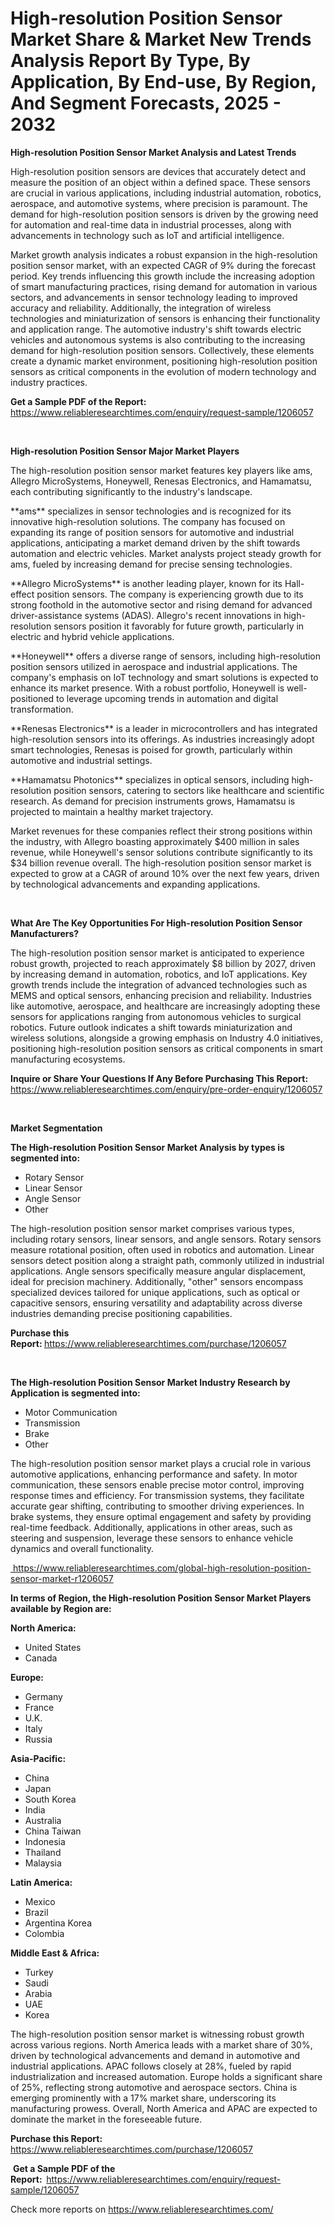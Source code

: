 <p><h1>High-resolution Position Sensor Market Share & Market New Trends Analysis Report By Type, By Application, By End-use, By Region, And Segment Forecasts, 2025 - 2032</h1></p><p><strong>High-resolution Position Sensor Market Analysis and Latest Trends</strong></p>
<p><p>High-resolution position sensors are devices that accurately detect and measure the position of an object within a defined space. These sensors are crucial in various applications, including industrial automation, robotics, aerospace, and automotive systems, where precision is paramount. The demand for high-resolution position sensors is driven by the growing need for automation and real-time data in industrial processes, along with advancements in technology such as IoT and artificial intelligence.</p><p>Market growth analysis indicates a robust expansion in the high-resolution position sensor market, with an expected CAGR of 9% during the forecast period. Key trends influencing this growth include the increasing adoption of smart manufacturing practices, rising demand for automation in various sectors, and advancements in sensor technology leading to improved accuracy and reliability. Additionally, the integration of wireless technologies and miniaturization of sensors is enhancing their functionality and application range. The automotive industry's shift towards electric vehicles and autonomous systems is also contributing to the increasing demand for high-resolution position sensors. Collectively, these elements create a dynamic market environment, positioning high-resolution position sensors as critical components in the evolution of modern technology and industry practices.</p></p>
<p><strong>Get a Sample PDF of the Report:&nbsp;</strong> <a href="https://www.reliableresearchtimes.com/enquiry/request-sample/1206057?utm_campaign=2440&utm_medium=2&utm_source=Github&utm_content=ia&utm_term=13022025&utm_id=high-resolution-position-sensor">https://www.reliableresearchtimes.com/enquiry/request-sample/1206057</a></p>
<p>&nbsp;</p>
<p><strong>High-resolution Position Sensor Major Market Players</strong></p>
<p><p>The high-resolution position sensor market features key players like ams, Allegro MicroSystems, Honeywell, Renesas Electronics, and Hamamatsu, each contributing significantly to the industry's landscape.</p><p>**ams** specializes in sensor technologies and is recognized for its innovative high-resolution solutions. The company has focused on expanding its range of position sensors for automotive and industrial applications, anticipating a market demand driven by the shift towards automation and electric vehicles. Market analysts project steady growth for ams, fueled by increasing demand for precise sensing technologies.</p><p>**Allegro MicroSystems** is another leading player, known for its Hall-effect position sensors. The company is experiencing growth due to its strong foothold in the automotive sector and rising demand for advanced driver-assistance systems (ADAS). Allegro's recent innovations in high-resolution sensors position it favorably for future growth, particularly in electric and hybrid vehicle applications.</p><p>**Honeywell** offers a diverse range of sensors, including high-resolution position sensors utilized in aerospace and industrial applications. The company's emphasis on IoT technology and smart solutions is expected to enhance its market presence. With a robust portfolio, Honeywell is well-positioned to leverage upcoming trends in automation and digital transformation.</p><p>**Renesas Electronics** is a leader in microcontrollers and has integrated high-resolution sensors into its offerings. As industries increasingly adopt smart technologies, Renesas is poised for growth, particularly within automotive and industrial settings. </p><p>**Hamamatsu Photonics** specializes in optical sensors, including high-resolution position sensors, catering to sectors like healthcare and scientific research. As demand for precision instruments grows, Hamamatsu is projected to maintain a healthy market trajectory.</p><p>Market revenues for these companies reflect their strong positions within the industry, with Allegro boasting approximately $400 million in sales revenue, while Honeywell's sensor solutions contribute significantly to its $34 billion revenue overall. The high-resolution position sensor market is expected to grow at a CAGR of around 10% over the next few years, driven by technological advancements and expanding applications.</p></p>
<p>&nbsp;</p>
<p><strong>What Are The Key Opportunities For High-resolution Position Sensor Manufacturers?</strong></p>
<p><p>The high-resolution position sensor market is anticipated to experience robust growth, projected to reach approximately $8 billion by 2027, driven by increasing demand in automation, robotics, and IoT applications. Key growth trends include the integration of advanced technologies such as MEMS and optical sensors, enhancing precision and reliability. Industries like automotive, aerospace, and healthcare are increasingly adopting these sensors for applications ranging from autonomous vehicles to surgical robotics. Future outlook indicates a shift towards miniaturization and wireless solutions, alongside a growing emphasis on Industry 4.0 initiatives, positioning high-resolution position sensors as critical components in smart manufacturing ecosystems.</p></p>
<p><strong>Inquire or Share Your Questions If Any Before Purchasing This Report:</strong> <a href="https://www.reliableresearchtimes.com/enquiry/pre-order-enquiry/1206057?utm_campaign=2440&utm_medium=2&utm_source=Github&utm_content=ia&utm_term=13022025&utm_id=high-resolution-position-sensor">https://www.reliableresearchtimes.com/enquiry/pre-order-enquiry/1206057</a></p>
<p>&nbsp;</p>
<p><strong>Market Segmentation</strong></p>
<p><strong>The High-resolution Position Sensor Market Analysis by types is segmented into:</strong></p>
<p><ul><li>Rotary Sensor</li><li>Linear Sensor</li><li>Angle Sensor</li><li>Other</li></ul></p>
<p><p>The high-resolution position sensor market comprises various types, including rotary sensors, linear sensors, and angle sensors. Rotary sensors measure rotational position, often used in robotics and automation. Linear sensors detect position along a straight path, commonly utilized in industrial applications. Angle sensors specifically measure angular displacement, ideal for precision machinery. Additionally, "other" sensors encompass specialized devices tailored for unique applications, such as optical or capacitive sensors, ensuring versatility and adaptability across diverse industries demanding precise positioning capabilities.</p></p>
<p><strong>Purchase this Report:&nbsp;</strong><a href="https://www.reliableresearchtimes.com/purchase/1206057?utm_campaign=2440&utm_medium=2&utm_source=Github&utm_content=ia&utm_term=13022025&utm_id=high-resolution-position-sensor">https://www.reliableresearchtimes.com/purchase/1206057</a></p>
<p>&nbsp;</p>
<p><strong>The High-resolution Position Sensor Market Industry Research by Application is segmented into:</strong></p>
<p><ul><li>Motor Communication</li><li>Transmission</li><li>Brake</li><li>Other</li></ul></p>
<p><p>The high-resolution position sensor market plays a crucial role in various automotive applications, enhancing performance and safety. In motor communication, these sensors enable precise motor control, improving response times and efficiency. For transmission systems, they facilitate accurate gear shifting, contributing to smoother driving experiences. In brake systems, they ensure optimal engagement and safety by providing real-time feedback. Additionally, applications in other areas, such as steering and suspension, leverage these sensors to enhance vehicle dynamics and overall functionality.</p></p>
<p><a href="https://www.reliableresearchtimes.com/global-high-resolution-position-sensor-market-r1206057?utm_campaign=2440&utm_medium=2&utm_source=Github&utm_content=ia&utm_term=13022025&utm_id=high-resolution-position-sensor">&nbsp;https://www.reliableresearchtimes.com/global-high-resolution-position-sensor-market-r1206057</a></p>
<p><strong>In terms of Region, the High-resolution Position Sensor Market Players available by Region are:</strong></p>
<p>
    <p> <strong> North America: </strong>
        <ul>
            <li>United States</li>
            <li>Canada</li>
        </ul>
        </p> 
    <p> <strong> Europe: </strong>
        <ul>
            <li>Germany</li>
            <li>France</li>
            <li>U.K.</li>
            <li>Italy</li>
            <li>Russia</li>
        </ul>
        </p> 
    <p> <strong> Asia-Pacific: </strong>
        <ul>
            <li>China</li>
            <li>Japan</li>
            <li>South Korea</li>
            <li>India</li>
            <li>Australia</li>
            <li>China Taiwan</li>
            <li>Indonesia</li>
            <li>Thailand</li>
            <li>Malaysia</li>
        </ul>
        </p> 
    <p> <strong> Latin America: </strong>
        <ul>
            <li>Mexico</li>
            <li>Brazil</li>
            <li>Argentina Korea</li>
            <li>Colombia</li>
        </ul>
        </p> 
    <p> <strong> Middle East & Africa: </strong>
        <ul>
            <li>Turkey</li>
            <li>Saudi</li>
            <li>Arabia</li>
            <li>UAE</li>
            <li>Korea</li>
        </ul>
    </p>
    </p>
<p><p>The high-resolution position sensor market is witnessing robust growth across various regions. North America leads with a market share of 30%, driven by technological advancements and demand in automotive and industrial applications. APAC follows closely at 28%, fueled by rapid industrialization and increased automation. Europe holds a significant share of 25%, reflecting strong automotive and aerospace sectors. China is emerging prominently with a 17% market share, underscoring its manufacturing prowess. Overall, North America and APAC are expected to dominate the market in the foreseeable future.</p></p>
<p><strong>Purchase this Report: </strong><a href="https://www.reliableresearchtimes.com/purchase/1206057?utm_campaign=2440&utm_medium=2&utm_source=Github&utm_content=ia&utm_term=13022025&utm_id=high-resolution-position-sensor">https://www.reliableresearchtimes.com/purchase/1206057</a></p>
<p>&nbsp;<strong>Get a Sample PDF of the Report:&nbsp;&nbsp;</strong><a href="https://www.reliableresearchtimes.com/enquiry/request-sample/1206057?utm_campaign=2440&utm_medium=2&utm_source=Github&utm_content=ia&utm_term=13022025&utm_id=high-resolution-position-sensor">https://www.reliableresearchtimes.com/enquiry/request-sample/1206057</a></p>
<p><strong></strong></p>
<p>Check more reports on <a href="https://www.reliableresearchtimes.com/?utm_campaign=2440&utm_medium=2&utm_source=Github&utm_content=ia&utm_term=13022025&utm_id=high-resolution-position-sensor">https://www.reliableresearchtimes.com/</a></p>
